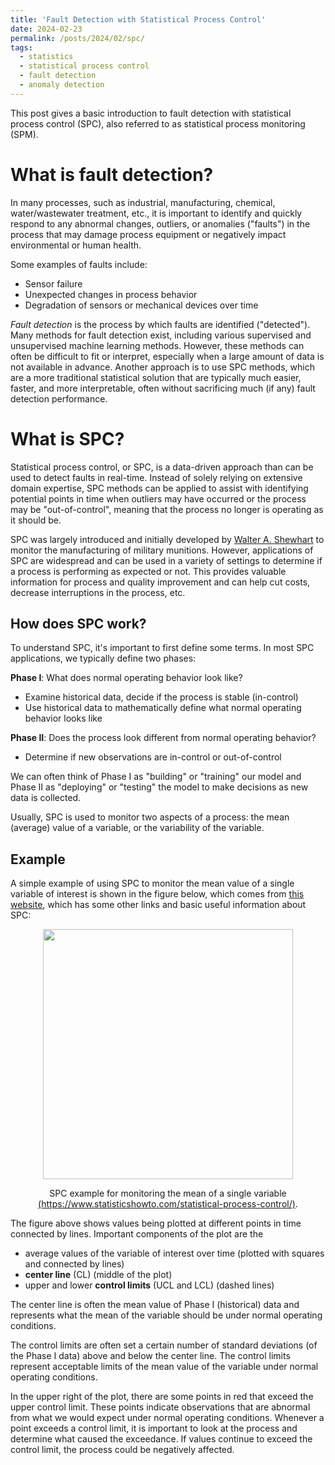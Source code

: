```yaml
---
title: 'Fault Detection with Statistical Process Control'
date: 2024-02-23
permalink: /posts/2024/02/spc/
tags:
  - statistics
  - statistical process control
  - fault detection
  - anomaly detection
---
```


This post gives a basic introduction to fault detection with statistical process control (SPC), also referred to as statistical process monitoring (SPM).

# What is fault detection?

In many processes, such as industrial, manufacturing, chemical, water/wastewater treatment, etc., it is important to identify and quickly respond to any abnormal changes, outliers, or anomalies ("faults") in the process that may damage process equipment or negatively impact environmental or human health.

Some examples of faults include:
* Sensor failure
* Unexpected changes in process behavior
* Degradation of sensors or mechanical devices over time

*Fault detection* is the process by which faults are identified ("detected"). Many methods for fault detection exist, including various supervised and unsupervised machine learning methods. However, these methods can often be difficult to fit or interpret, especially when a large amount of data is not available in advance. Another approach is to use SPC methods, which are a more traditional statistical solution that are typically much easier, faster, and more interpretable, often without sacrificing much (if any) fault detection performance.


# What is SPC?

Statistical process control, or SPC, is a data-driven approach than can be used to detect faults in real-time. Instead of solely relying on extensive domain expertise, SPC methods can be applied to assist with identifying potential points in time when outliers may have occurred or the process may be "out-of-control", meaning that the process no longer is operating as it should be.

SPC was largely introduced and initially developed by [Walter A. Shewhart](https://en.wikipedia.org/wiki/Walter_A._Shewhart) to monitor the manufacturing of military munitions. However, applications of SPC are widespread and can be used in a variety of settings to determine if a process is performing as expected or not. This provides valuable information for process and quality improvement and can help cut costs, decrease interruptions in the process, etc.

## How does SPC work?

To understand SPC, it's important to first define some terms. In most SPC applications, we typically define two phases:

**Phase I**: What does normal operating behavior look like?
* Examine historical data, decide if the process is stable (in-control)
* Use historical data to mathematically define what normal operating behavior looks like


**Phase II**: Does the process look different from normal operating behavior?
* Determine if new observations are in-control or out-of-control

We can often think of Phase I as "building" or "training" our model and Phase II as "deploying" or "testing" the model to make decisions as new data is collected.

Usually, SPC is used to monitor two aspects of a process: the mean (average) value of a variable, or the variability of the variable.

## Example

A simple example of using SPC to monitor the mean value of a single variable of interest is shown in the figure below, which comes from [this website](https://www.statisticshowto.com/statistical-process-control/), which has some other links and basic useful information about SPC:

<p align="center">
    <img src="https://github.com/trgrimm/trgrimm.github.io/assets/70607091/f2b42394-581e-498d-acbf-1f6357ef51f1" width="400">
</p>
<p align="center" class="caption">
SPC example for monitoring the mean of a single variable 
<a href="https://www.statisticshowto.com/statistical-process-control/">(https://www.statisticshowto.com/statistical-process-control/)</a>.
</p>


The figure above shows values being plotted at different points in time connected by lines. Important components of the plot are the
* average values of the variable of interest over time (plotted with squares and connected by lines)
* **center line** (CL) (middle of the plot)
* upper and lower **control limits** (UCL and LCL) (dashed lines)

The center line is often the mean value of Phase I (historical) data and represents what the mean of the variable should be under normal operating conditions.

The control limits are often set a certain number of standard deviations (of the Phase I data) above and below the center line. The control limits represent acceptable limits of the mean value of the variable under normal operating conditions.

In the upper right of the plot, there are some points in red that exceed the upper control limit. These points indicate observations that are abnormal from what we would expect under normal operating conditions. Whenever a point exceeds a control limit, it is important to look at the process and determine what caused the exceedance. If values continue to exceed the control limit, the process could be negatively affected.



